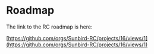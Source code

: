 # Roadmap

The link to the RC roadmap is here:

[https://github.com/orgs/Sunbird-RC/projects/16/views/1](https://github.com/orgs/Sunbird-RC/projects/16/views/1)



